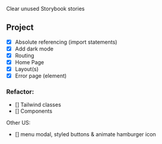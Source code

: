 Clear unused Storybook stories

## Project

- [x] Absolute referencing (import statements)
- [x] Add dark mode
- [x] Routing
- [x] Home Page
- [x] Layout(s)
- [x] Error page (element)

### Refactor:

- [] Tailwind classes
- [] Components

Other US:

- [] menu modal, styled buttons & animate hamburger icon
